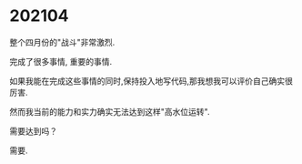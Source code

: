 # 202104

整个四月份的"战斗"非常激烈.

完成了很多事情, 重要的事情.

如果我能在完成这些事情的同时,保持投入地写代码,那我想我可以评价自己确实很厉害.

然而我当前的能力和实力确实无法达到这样"高水位运转".

需要达到吗？

需要.
